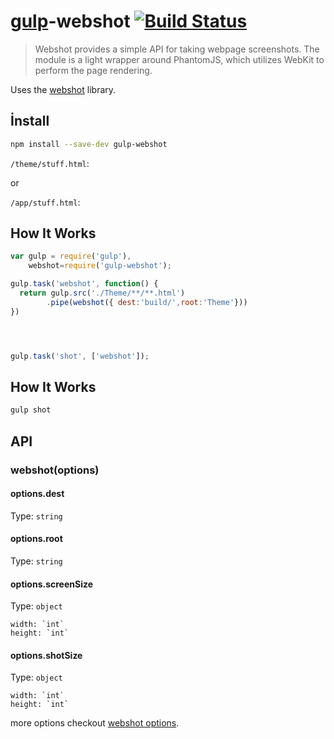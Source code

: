 # [gulp](https://github.com/gulpjs/gulp)-webshot  [![Build Status](https://img.shields.io/david/ayhankuru/gulp-webshot.svg?style=flat-square)](https://david-dm.org/ayhankuru/gulp-webshot)

>Webshot provides a simple API for taking webpage screenshots. The module is a light wrapper around PhantomJS, which utilizes WebKit to perform the page rendering.

Uses the [webshot](https://github.com/brenden/node-webshot) library.

## İnstall
```bash
npm install --save-dev gulp-webshot
```

`/theme/stuff.html`:

or 

`/app/stuff.html`:

## How It Works
```js
var gulp = require('gulp'),
    webshot=require('gulp-webshot');

gulp.task('webshot', function() {
  return gulp.src('./Theme/**/**.html')
        .pipe(webshot({ dest:'build/',root:'Theme'}))
})




gulp.task('shot', ['webshot']);

```

## How It Works
```bash
gulp shot
```


## API

### webshot(options)

#### options.dest

Type: `string`

#### options.root

Type: `string`


#### options.screenSize

Type: `object`

	width: `int`
    height: `int`


#### options.shotSize

Type: `object`

	width: `int`
    height: `int`





more options checkout [webshot options](https://github.com/brenden/node-webshot#options).


